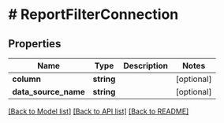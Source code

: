 # # ReportFilterConnection

## Properties

Name | Type | Description | Notes
------------ | ------------- | ------------- | -------------
**column** | **string** |  | [optional]
**data_source_name** | **string** |  | [optional]

[[Back to Model list]](../../README.md#models) [[Back to API list]](../../README.md#endpoints) [[Back to README]](../../README.md)
